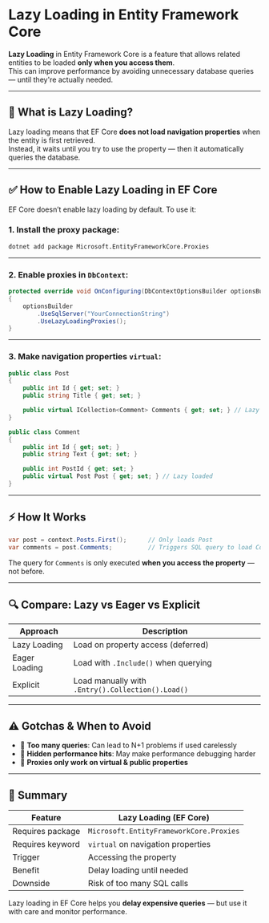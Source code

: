 # Lazy Loading in Entity Framework Core

**Lazy Loading** in Entity Framework Core is a feature that allows related entities to be loaded **only when you access them**.  
This can improve performance by avoiding unnecessary database queries — until they're actually needed.

---

## 🧠 What is Lazy Loading?

Lazy loading means that EF Core **does not load navigation properties** when the entity is first retrieved.  
Instead, it waits until you try to use the property — then it automatically queries the database.

---

## ✅ How to Enable Lazy Loading in EF Core

EF Core doesn’t enable lazy loading by default. To use it:

### 1. Install the proxy package:

```bash
dotnet add package Microsoft.EntityFrameworkCore.Proxies
```

---

### 2. Enable proxies in `DbContext`:

```csharp
protected override void OnConfiguring(DbContextOptionsBuilder optionsBuilder)
{
    optionsBuilder
        .UseSqlServer("YourConnectionString")
        .UseLazyLoadingProxies();
}
```

---

### 3. Make navigation properties `virtual`:

```csharp
public class Post
{
    public int Id { get; set; }
    public string Title { get; set; }

    public virtual ICollection<Comment> Comments { get; set; } // Lazy loaded
}

public class Comment
{
    public int Id { get; set; }
    public string Text { get; set; }

    public int PostId { get; set; }
    public virtual Post Post { get; set; } // Lazy loaded
}
```

---

## ⚡ How It Works

```csharp
var post = context.Posts.First();      // Only loads Post
var comments = post.Comments;          // Triggers SQL query to load Comments
```

The query for `Comments` is only executed **when you access the property** — not before.

---

## 🔍 Compare: Lazy vs Eager vs Explicit

| Approach      | Description                                       |
|---------------|---------------------------------------------------|
| Lazy Loading  | Load on property access (deferred)                |
| Eager Loading | Load with `.Include()` when querying              |
| Explicit      | Load manually with `.Entry().Collection().Load()` |

---

## ⚠️ Gotchas & When to Avoid

- 🔄 **Too many queries**: Can lead to N+1 problems if used carelessly
- 🐌 **Hidden performance hits**: May make performance debugging harder
- 🧪 **Proxies only work on virtual & public properties**

---

## 🧾 Summary

| Feature           | Lazy Loading (EF Core)                      |
|-------------------|---------------------------------------------|
| Requires package  | `Microsoft.EntityFrameworkCore.Proxies`     |
| Requires keyword  | `virtual` on navigation properties           |
| Trigger           | Accessing the property                      |
| Benefit           | Delay loading until needed                  |
| Downside          | Risk of too many SQL calls                  |

Lazy loading in EF Core helps you **delay expensive queries** — but use it with care and monitor performance.
